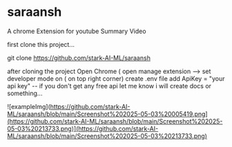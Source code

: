 # saraansh
A chrome Extension for youtube Summary Video


first clone this project... 

git clone https://github.com/stark-AI-ML/saraansh

after cloning the project Open Chrome ( open manage extension --> set developer mode on ( on top right corner) 
create .env file add   ApiKey = "your api key"   -- if you don't get any free api let me know i will create docs or something...

![exampleImg](https://github.com/stark-AI-ML/saraansh/blob/main/Screenshot%202025-05-03%20005419.png](https://github.com/stark-AI-ML/saraansh/blob/main/Screenshot%202025-05-03%20213733.png)](https://github.com/stark-AI-ML/saraansh/blob/main/Screenshot%202025-05-03%20213733.png)
